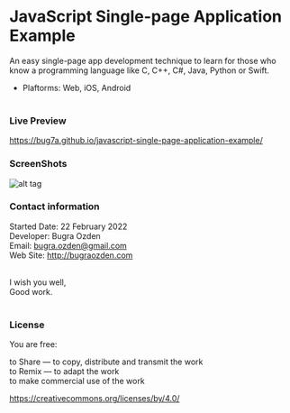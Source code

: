 # JavaScript Single-page Application Example
An easy single-page app development technique to learn for those who know a programming language like C, C++, C#, Java, Python or Swift.

- Plaftorms: Web, iOS, Android<br><br>

### Live Preview

https://bug7a.github.io/javascript-single-page-application-example/

### ScreenShots

![alt tag](https://bug7a.github.io/cordova-mobile-app-ui-template/javascript-single-page-application-example.png)

### Contact information

Started Date: 22 February 2022<br>
Developer: Bugra Ozden<br>
Email: bugra.ozden@gmail.com<br>
Web Site: http://bugraozden.com<br><br>

I wish you well,<br />
Good work.<br /><br />

### License

You are free:<br />

to Share — to copy, distribute and transmit the work<br />
to Remix — to adapt the work<br />
to make commercial use of the work<br />

<https://creativecommons.org/licenses/by/4.0/><br /><br />
